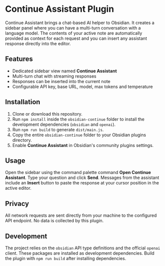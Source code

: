 # Continue Assistant Plugin

Continue Assistant brings a chat-based AI helper to Obsidian. It creates a sidebar panel where you can have a multi-turn conversation with a language model. The contents of your active note are automatically provided as context for each request and you can insert any assistant response directly into the editor.

## Features

- Dedicated sidebar view named **Continue Assistant**
- Multi-turn chat with streaming responses
- Responses can be inserted into the current note
- Configurable API key, base URL, model, max tokens and temperature

## Installation

1. Clone or download this repository.
2. Run `npm install` inside the `obsidian-continue` folder to install the
   development dependencies (`obsidian` and `openai`).
3. Run `npm run build` to generate `dist/main.js`.
4. Copy the entire `obsidian-continue` folder to your Obsidian plugins directory.
5. Enable **Continue Assistant** in Obsidian's community plugins settings.

## Usage

Open the sidebar using the command palette command **Open Continue Assistant**. Type your question and click **Send**. Messages from the assistant include an **Insert** button to paste the response at your cursor position in the active editor.

## Privacy

All network requests are sent directly from your machine to the configured API endpoint. No data is collected by this plugin.

## Development

The project relies on the `obsidian` API type definitions and the official
`openai` client. These packages are installed as development dependencies. Build
the plugin with `npm run build` after installing dependencies.
